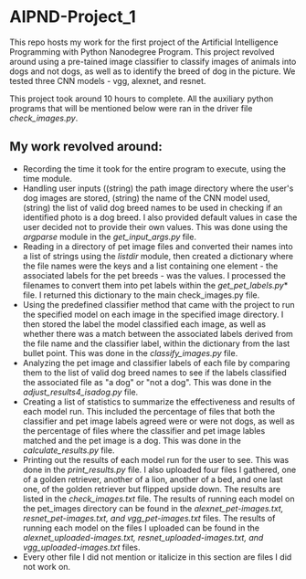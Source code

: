 # AIPND-Project_1
This repo hosts my work for the first project of the Artificial Intelligence Programming with Python Nanodegree Program. This project revolved around using a pre-tained image classifier to classify images of animals into dogs and not dogs, as well as to identify the breed of dog in the picture. We tested three CNN models - vgg, alexnet, and resnet.

This project took around 10 hours to complete. All the auxiliary python programs that will be mentioned below were ran in the driver file *check_images.py*.

## My work revolved around:
* Recording the time it took for the entire program to execute, using the time module.
* Handling user inputs ((string) the path image directory where the user's dog images are stored, (string) the name of the CNN model used, (string) the list of valid dog breed names to be used in checking if an identified photo is a dog breed. I also provided default values in case the user decided not to provide their own values. This was done using the *argparse* module in the *get_input_args.py* file.
* Reading in a directory of pet image files and converted their names into a list of strings using the *listdir* module, then created a dictionary where the file names were the keys and a list containing one element - the associated labels for the pet breeds - was the values. I processed the filenames to convert them into pet labels within the *get_pet_labels.py** file. I returned this dictionary to the main check_images.py file.
* Using the predefined classifier method that came with the project to run the specified model on each image in the specified image directory. I then stored the label the model classified each image, as well as whether there was a match between the associated labels derived from the file name and the classifier label, within the dictionary from the last bullet point. This was done in the *classify_images.py* file.
* Analyzing the pet image and classifier labels of each file by comparing them to the list of valid dog breed names to see if the labels classified the associated file as "a dog" or "not a dog". This was done in the *adjust_results4_isadog.py* file.
* Creating a list of statistics to summarize the effectiveness and results of each model run. This included the percentage of files that both the classifier and pet image labels agreed were or were not dogs, as well as the percentage of files where the classifier and pet image lables matched and the pet image is a dog. This was done in the *calculate_results.py* file.
* Printing out the results of each model run for the user to see. This was done in the *print_results.py* file. I also uploaded four files I gathered, one of a golden retriever, another of a lion, another of a bed, and one last one, of the golden retriever but flipped upside down. The results are listed in the *check_images.txt* file. The results of running each model on the pet_images directory can be found in the *alexnet_pet-images.txt, resnet_pet-images.txt, and vgg_pet-images.txt* files. The results of running each model on the files I uploaded can be found in the *alexnet_uploaded-images.txt, resnet_uploaded-images.txt, and vgg_uploaded-images.txt* files.
* Every other file I did not mention or italicize in this section are files I did not work on.
